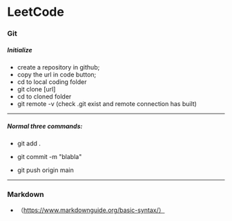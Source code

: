 # LeetCode

### Git  
##### Initialize
* create a repository in github; 
* copy the url in code button;
* cd to local coding folder
* git clone [url]
* cd to cloned folder
* git remote -v  (check .git exist and remote connection has built)
----------------------------        
##### Normal three commands:    
* git add .    

* git commit -m "blabla"              
* git push origin main







-----------------------------------------------------
### Markdown
* （https://www.markdownguide.org/basic-syntax/）


























